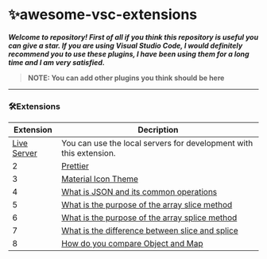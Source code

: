 # ✨awesome-vsc-extensions
**_Welcome to repository! First of all if you think this repository is useful you can give a star. If you are using Visual Studio Code, I would definitely recommend you to use these plugins, I have been using them for a long time and I am very satisfied._**
>**NOTE: You can add other plugins you think should be here**
---
### 🛠Extensions

| Extension | Decription |
| --- | ----------------------------------------------------------------------------------------------------------------------------------------------------------------- |
| [Live Server](https://marketplace.visualstudio.com/items?itemName=ritwickdey.LiveServer)| You can use the local servers for development with this extension. |
| 2   | [Prettier](https://marketplace.visualstudio.com/items?itemName=esbenp.prettier-vscode)|
| 3   | [Material Icon Theme](https://marketplace.visualstudio.com/items?itemName=formulahendry.code-runner)                                                        |
| 4   | [What is JSON and its common operations](#what-is-json-and-its-common-operations)                                                                                 |
| 5   | [What is the purpose of the array slice method](#what-is-the-purpose-of-the-array-slice-method)                                                                   |
| 6   | [What is the purpose of the array splice method](#what-is-the-purpose-of-the-array-splice-method)                                                                 |
| 7   | [What is the difference between slice and splice](#what-is-the-difference-between-slice-and-splice)                                                               |
| 8   | [How do you compare Object and Map](#how-do-you-compare-object-and-map)                                                                                           |
